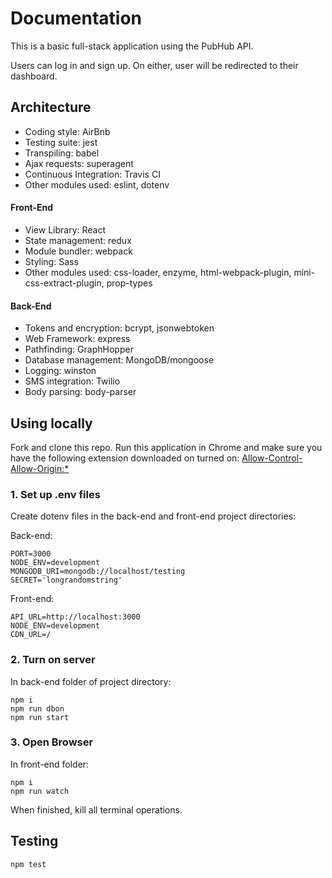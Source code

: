 # Documentation

This is a basic full-stack application using the PubHub API.

Users can log in and sign up. On either, user will be redirected to their dashboard.

## Architecture
- Coding style: AirBnb
- Testing suite: jest
- Transpiling: babel
- Ajax requests: superagent
- Continuous Integration: Travis CI
- Other modules used: eslint, dotenv

#### Front-End
- View Library: React
- State management: redux
- Module bundler: webpack
- Styling: Sass
- Other modules used: css-loader, enzyme, html-webpack-plugin, mini-css-extract-plugin, prop-types

#### Back-End
- Tokens and encryption: bcrypt, jsonwebtoken
- Web Framework: express
- Pathfinding: GraphHopper
- Database management: MongoDB/mongoose
- Logging: winston
- SMS integration: Twilio
- Body parsing: body-parser

## Using locally

Fork and clone this repo. Run this application in Chrome and make sure you have the following extension downloaded on turned on: [Allow-Control-Allow-Origin:*](https://chrome.google.com/webstore/detail/allow-control-allow-origi/nlfbmbojpeacfghkpbjhddihlkkiljbi?hl=en)

### 1. Set up .env files
Create dotenv files in the back-end and front-end project directories:

Back-end:

    PORT=3000
    NODE_ENV=development
    MONGODB_URI=mongodb://localhost/testing
    SECRET='longrandomstring'
    
Front-end:

    API_URL=http://localhost:3000
    NODE_ENV=development
    CDN_URL=/

### 2. Turn on server
In back-end folder of project directory:

    npm i
    npm run dbon
    npm run start

### 3. Open Browser
In front-end folder:

    npm i
    npm run watch
    
When finished, kill all terminal operations.

## Testing

    npm test
